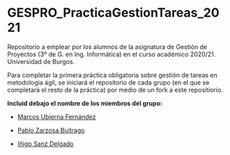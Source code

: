 # GESPRO_PracticaGestionTareas_2021
Repositorio a emplear por los alumnos de la asignatura de Gestión de Proyectos (3º de G. en Ing. Informática) en el curso académico 2020/21. Universidad de Burgos.

Para completar la primera práctica obligatoria sobre gestión de tareas en metodología ágil, se iniciará el repositorio de cada grupo (en el que se completará el resto de la práctica) por medio de un fork a este repositiorio.

**Incluid debajo el nombre de los miembros del grupo:**
- [Marcos Ubierna Fernández](https://github.com/muf1002)

- [Pablo Zarzosa Buitrago](https://github.com/pzb1001)

- [Iñigo Sanz Delgado](https://github.com/isd1001)
